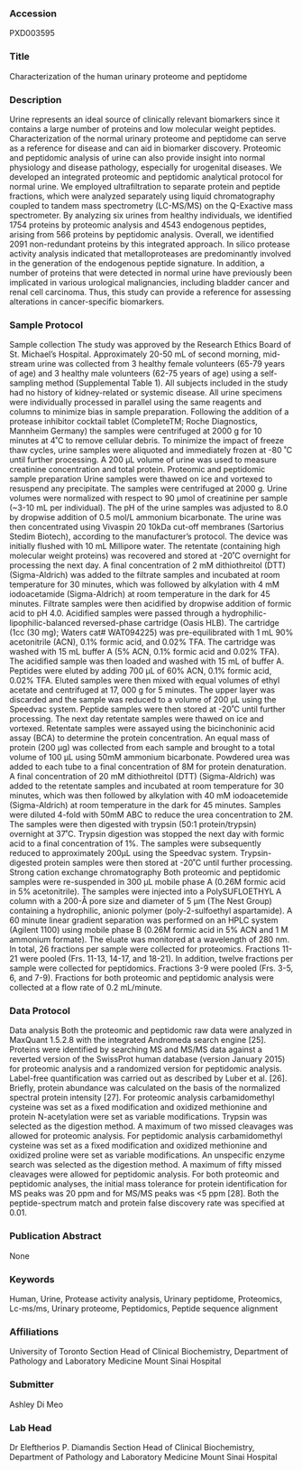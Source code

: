 ### Accession
PXD003595

### Title
Characterization of the human urinary proteome and peptidome

### Description
Urine represents an ideal source of clinically relevant biomarkers since it contains a large number of proteins and low molecular weight peptides. Characterization of the normal urinary proteome and peptidome can serve as a reference for disease and can aid in biomarker discovery. Proteomic and peptidomic analysis of urine can also provide insight into normal physiology and disease pathology, especially for urogenital diseases. We developed an integrated proteomic and peptidomic analytical protocol for normal urine. We employed ultrafiltration to separate protein and peptide fractions, which were analyzed separately using liquid chromatography coupled to tandem mass spectrometry (LC-MS/MS) on the Q-Exactive mass spectrometer. By analyzing six urines from healthy individuals, we identified 1754 proteins by proteomic analysis and 4543 endogenous peptides, arising from 566 proteins by peptidomic analysis. Overall, we identified 2091 non-redundant proteins by this integrated approach. In silico protease activity analysis indicated that metalloproteases are predominantly involved in the generation of the endogenous peptide signature. In addition, a number of proteins that were detected in normal urine have previously been implicated in various urological malignancies, including bladder cancer and renal cell carcinoma. Thus, this study can provide a reference for assessing alterations in cancer-specific biomarkers.

### Sample Protocol
Sample collection The study was approved by the Research Ethics Board of St. Michael’s Hospital. Approximately 20-50 mL of second morning, mid-stream urine was collected from 3 healthy female volunteers (65-79 years of age) and 3 healthy male volunteers (62-75 years of age) using a self-sampling method (Supplemental Table 1). All subjects included in the study had no history of kidney-related or systemic disease. All urine specimens were individually processed in parallel using the same reagents and columns to minimize bias in sample preparation. Following the addition of a protease inhibitor cocktail tablet (CompleteTM; Roche Diagnostics, Mannheim Germany) the samples were centrifuged at 2000 g for 10 minutes at 4˚C to remove cellular debris. To minimize the impact of freeze thaw cycles, urine samples were aliquoted and immediately frozen at -80 ˚C until further processing. A 200 µL volume of urine was used to measure creatinine concentration and total protein.  Proteomic and peptidomic sample preparation Urine samples were thawed on ice and vortexed to resuspend any precipitate. The samples were centrifuged at 2000 g. Urine volumes were normalized with respect to 90 μmol of creatinine per sample (~3-10 mL per individual). The pH of the urine samples was adjusted to 8.0 by dropwise addition of 0.5 mol/L ammonium bicarbonate. The urine was then concentrated using Vivaspin 20 10kDa cut-off membranes (Sartorius Stedim Biotech), according to the manufacturer’s protocol. The device was initially flushed with 10 mL Millipore water. The retentate (containing high molecular weight proteins) was recovered and stored at -20˚C overnight for processing the next day. A final concentration of 2 mM dithiothreitol (DTT) (Sigma-Aldrich) was added to the filtrate samples and incubated at room temperature for 30 minutes, which was followed by alkylation with 4 mM iodoacetamide (Sigma-Aldrich) at room temperature in the dark for 45 minutes. Filtrate samples were then acidified by dropwise addition of formic acid to pH 4.0. Acidified samples were passed through a hydrophilic-lipophilic-balanced reversed-phase cartridge (Oasis HLB). The cartridge (1cc (30 mg); Waters cat# WAT094225) was pre-equilibrated with 1 mL 90% acetonitrile (ACN), 0.1% formic acid, and 0.02% TFA. The cartridge was washed with 15 mL buffer A (5% ACN, 0.1% formic acid and 0.02% TFA). The acidified sample was then loaded and washed with 15 mL of buffer A. Peptides were eluted by adding 700 µL of 60% ACN, 0.1% formic acid, 0.02% TFA. Eluted samples were then mixed with equal volumes of ethyl acetate and centrifuged at 17, 000 g for 5 minutes. The upper layer was discarded and the sample was reduced to a volume of 200 μL using the Speedvac system. Peptide samples were then stored at -20˚C until further processing. The next day retentate samples were thawed on ice and vortexed. Retentate samples were assayed using the bicinchoninic acid assay (BCA) to determine the protein concentration. An equal mass of protein (200 µg) was collected from each sample and brought to a total volume of 100 µL using 50mM ammonium bicarbonate. Powdered urea was added to each tube to a final concentration of 8M for protein denaturation. A final concentration of 20 mM dithiothreitol (DTT) (Sigma-Aldrich) was added to the retentate samples and incubated at room temperature for 30 minutes, which was then followed by alkylation with 40 mM iodoacetemide (Sigma-Aldrich) at room temperature in the dark for 45 minutes. Samples were diluted 4-fold with 50mM ABC to reduce the urea concentration to 2M. The samples were then digested with trypsin (50:1 protein/trypsin) overnight at 37˚C. Trypsin digestion was stopped the next day with formic acid to a final concentration of 1%. The samples were subsequently reduced to approximately 200μL using the Speedvac system. Trypsin-digested protein samples were then stored at -20˚C until further processing. Strong cation exchange chromatography  Both proteomic and peptidomic samples were re-suspended in 300 μL mobile phase A (0.26M formic acid in 5% acetonitrile). The samples were injected into a PolySUFLOETHYL A column with a 200-Å pore size and diameter of 5 μm (The Nest Group) containing a hydrophilic, anionic polymer (poly-2-sulfoethyl aspartamide). A 60 minute linear gradient separation was performed on an HPLC system (Agilent 1100) using mobile phase B (0.26M formic acid in 5% ACN and 1 M ammonium formate). The eluate was monitored at a wavelength of 280 nm. In total, 26 fractions per sample were collected for proteomics. Fractions 11-21 were pooled (Frs. 11-13, 14-17, and 18-21). In addition, twelve fractions per sample were collected for peptidomics. Fractions 3-9 were pooled (Frs. 3-5, 6, and 7-9). Fractions for both proteomic and peptidomic analysis were collected at a flow rate of 0.2 mL/minute.

### Data Protocol
Data analysis  Both the proteomic and peptidomic raw data were analyzed in MaxQuant 1.5.2.8 with the integrated Andromeda search engine [25]. Proteins were identified by searching MS and MS/MS data against a reverted version of the SwissProt human database (version January 2015) for proteomic analysis and a randomized version for peptidomic analysis. Label-free quantification was carried out as described by Luber et al. [26]. Briefly, protein abundance was calculated on the basis of the normalized spectral protein intensity [27].  For proteomic analysis carbamidomethyl cysteine was set as a fixed modification and oxidized methionine and protein N-acetylation were set as variable modifications. Trypsin was selected as the digestion method. A maximum of two missed cleavages was allowed for proteomic analysis. For peptidomic analysis carbamidomethyl cysteine was set as a fixed modification and oxidized methionine and oxidized proline were set as variable modifications. An unspecific enzyme search was selected as the digestion method. A maximum of fifty missed cleavages were allowed for peptidomic analysis.  For both proteomic and peptidomic analyses, the initial mass tolerance for protein identification for MS peaks was 20 ppm and for MS/MS peaks was <5 ppm [28]. Both the peptide-spectrum match and protein false discovery rate was specified at 0.01.

### Publication Abstract
None

### Keywords
Human, Urine, Protease activity analysis, Urinary peptidome, Proteomics, Lc-ms/ms, Urinary proteome, Peptidomics, Peptide sequence alignment

### Affiliations
University of Toronto
Section Head of Clinical Biochemistry, Department of Pathology and Laboratory Medicine Mount Sinai Hospital

### Submitter
Ashley Di Meo

### Lab Head
Dr Eleftherios P. Diamandis
Section Head of Clinical Biochemistry, Department of Pathology and Laboratory Medicine Mount Sinai Hospital


